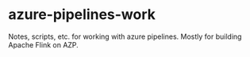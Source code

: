 # azure-pipelines-work
Notes, scripts, etc. for working with azure pipelines. Mostly for building Apache Flink on AZP.


